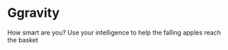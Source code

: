 Ggravity
========

How smart are you? Use your intelligence to help the falling apples reach the basket
